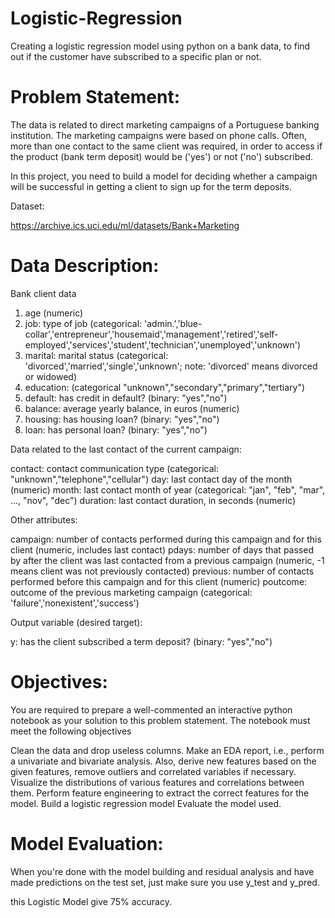 # Logistic-Regression
Creating a logistic regression model using python on a bank data, to find out if the customer have subscribed to a specific plan or not.

# Problem Statement:
The data is related to direct marketing campaigns of a Portuguese banking institution. The marketing campaigns were based on phone calls. Often, more than one contact to the same client was required, in order to access if the product (bank term deposit) would be ('yes') or not ('no') subscribed.

In this project, you need to build a model for deciding whether a campaign will be successful in getting a client to sign up for the term deposits.

Dataset:

https://archive.ics.uci.edu/ml/datasets/Bank+Marketing

# Data Description:
Bank client data

1) age (numeric)
2) job: type of job (categorical: 'admin.','blue-collar','entrepreneur','housemaid','management','retired','self- employed','services','student','technician','unemployed','unknown')
3) marital: marital status (categorical: 'divorced','married','single','unknown'; note: 'divorced' means divorced or widowed)
4) education: (categorical "unknown","secondary","primary","tertiary")
5) default: has credit in default? (binary: "yes","no")
6) balance: average yearly balance, in euros (numeric)
7) housing: has housing loan? (binary: "yes","no")
8) loan: has personal loan? (binary: "yes","no")

Data related to the last contact of the current campaign:

contact: contact communication type (categorical: "unknown","telephone","cellular")
day: last contact day of the month (numeric)
month: last contact month of year (categorical: "jan", "feb", "mar", ..., "nov", "dec")
duration: last contact duration, in seconds (numeric)

Other attributes:

campaign: number of contacts performed during this campaign and for this client (numeric, includes last contact)
pdays: number of days that passed by after the client was last contacted from a previous campaign (numeric, -1 means client was not previously contacted)
previous: number of contacts performed before this campaign and for this client (numeric)
poutcome: outcome of the previous marketing campaign (categorical: 'failure','nonexistent','success')

Output variable (desired target):

y: has the client subscribed a term deposit? (binary: "yes","no")

# Objectives:

You are required to prepare a well-commented an interactive python notebook as your solution to this problem statement. The notebook must meet the following objectives

Clean the data and drop useless columns.
Make an EDA report, i.e., perform a univariate and bivariate analysis. Also, derive new features based on the given features, remove outliers and correlated variables if necessary.
Visualize the distributions of various features and correlations between them.
Perform feature engineering to extract the correct features for the model.
Build a logistic regression model
Evaluate the model used.

# Model Evaluation:

When you're done with the model building and residual analysis and have made predictions on the test set, just make sure you use y_test and y_pred.

this Logistic Model give 75% accuracy.
